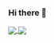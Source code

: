 ### Hi there 👋

<a href="https://github.com/Mitchell-T/Mitchell-T">
  <img align="center" src="https://github-readme-stats.vercel.app/api?username=Mitchell-T&show_icons=true&hide_border=true&count_private=true&include_all_commits=true&theme=tokyonight" />
</a>
<a href="https://github.com/Mitchell-T/Mitchell-T">
  <img align="center" src="https://github-readme-stats.vercel.app/api/top-langs/?username=Mitchell-T&theme=tokyonight&hide=mathematica,shaderlab" />
</a>
